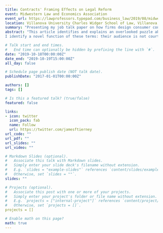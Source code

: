 ```yaml
---
title: Contracts' Framing Effects on Legal Reform
event: Midwestern Law and Economics Association
event_url: https://lawprofessors.typepad.com/business_law/2019/08/midwestern-law-and-economics-conference.html
location: Villanova University Charles Widger School of Law, Villanova, PA
summary: "Presenting my job talk paper on how firms design consumer contracts' to alter policymakers' preferences for status quo contract rules by appealing to behavioral law and economics."
abstract: "This article identifies and explains an overlooked puzzle about consumer contracts. Consumers ignore most contract terms when clicking yes to accept, so scholars usually expect companies to pick ignored terms of the lowest possible quality that courts will let them get away with. One such term might require you to arbitrate instead of participating in a class action. But some companies pick terms that are surprisingly high quality: agreeing to subsidize arbitration costs, or paying you and your attorney if you win more than its last settlement offer. Courts don’t require these terms that consumers ignore, so firms that pick them firms incur costs for unexplained reasons.
I identify a novel function of these terms: their audience is not courts or consumers, but policymakers deciding whether to prohibit other contract terms that are more important to companies. Drawing on behavioral law and economics, and illustrating with a case study, this article shows how companies use high-quality terms to frame the status quo rule. High-quality terms help show how the status quo rule might benefit hypothetical consumers (who never actually use these terms), letting companies appeal to policymakers' cognitive biases so they perceive status quo rules as better than they actually are. This has important theoretical and practical implications. Because contracts' framing effects put a thumb on the scale against reform, reformers should take them into account. And we might reconsider claims in policy debates about how society benefits from what status quo rules let companies do."

# Talk start and end times.
#   End time can optionally be hidden by prefixing the line with `#`.
date: "2019-10-18T00:00:00Z"
date_end: "2019-10-19T15:00:00Z"
all_day: false

# Schedule page publish date (NOT talk date).
publishDate: "2017-01-01T00:00:00Z"

authors: []
tags: []

# Is this a featured talk? (true/false)
featured: false

links:
- icon: twitter
  icon_pack: fab
  name: Follow
  url: https://twitter.com/jamesftierney
url_code: ""
url_pdf: ""
url_slides: ""
url_video: ""

# Markdown Slides (optional).
#   Associate this talk with Markdown slides.
#   Simply enter your slide deck's filename without extension.
#   E.g. `slides = "example-slides"` references `content/slides/example-slides.md`.
#   Otherwise, set `slides = ""`.
slides: ""

# Projects (optional).
#   Associate this post with one or more of your projects.
#   Simply enter your project's folder or file name without extension.
#   E.g. `projects = ["internal-project"]` references `content/project/deep-learning/index.md`.
#   Otherwise, set `projects = []`.
projects = []

# Enable math on this page?
math: true
---
```

